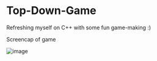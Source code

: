 # Top-Down-Game
Refreshing myself on C++ with some fun game-making :)

Screencap of game

![image](https://user-images.githubusercontent.com/57241026/143687655-c657ac7f-016e-4d75-8507-0f3ff202e3b5.png)

